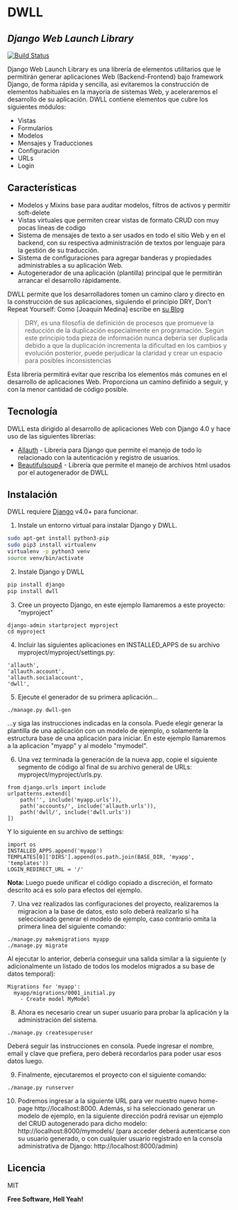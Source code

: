 # DWLL
## _Django Web Launch Library_

[![Build Status](https://travis-ci.org/joemccann/dillinger.svg?branch=master)](https://travis-ci.org/joemccann/dillinger)

Django Web Launch Library es una librería de elementos utilitarios que le permitirán generar aplicaciones Web (Backend-Frontend) bajo framework Django, de forma rápida y sencilla, asi evitaremos la construcción de elementos habituales en la mayoria de sistemas Web, y aceleraremos el desarrollo de su aplicación. DWLL contiene elementos que cubre los siguientes módulos:

- Vistas
- Formularios
- Modelos
- Mensajes y Traducciones
- Configuración
- URLs
- Login

## Características

- Modelos y Mixins base para auditar modelos, filtros de activos y permitir soft-delete
- Vistas virtuales que permiten crear vistas de formato CRUD con muy pocas lineas de codigo
- Sistema de mensajes de texto a ser usados en todo el sitio Web y en el backend, con su respectiva administración de textos por lenguaje para la gestión de su traducción.
- Sistema de configuraciones para agregar banderas y propiedades administrables a su aplicación Web.
- Autogenerador de una apĺicación (plantilla) principal que le permitirán arrancar el desarrollo rápidamente.

DWLL permite que los desarrolladores tomen un camino claro y directo en la construcción de sus aplicaciones, siguiendo el principio DRY, Don't Repeat Yourself:
Como [Joaquin Medina] escribe en [su Blog][df1]

> DRY, es una filosofía de definición de procesos que 
> promueve la reducción de la duplicación especialmente 
> en programación. Según este principio toda pieza de 
> información nunca debería ser duplicada debido a que 
> la duplicación incrementa la dificultad en los cambios 
> y evolución posterior, puede perjudicar la claridad 
> y crear un espacio para posibles inconsistencias

Esta librería permitirá evitar que rescriba los elementos más comunes en el desarrollo de aplicaciones Web. Proporciona un camino definido a seguir, y con la menor cantidad de código posible.

## Tecnología

DWLL esta dirigido al desarrollo de aplicaciones Web con Django 4.0 y hace uso de las siguientes librerías:

- [Allauth] - Librería para Django que permite el manejo de todo lo relacionado con la autenticación y registro de usuarios.
- [Beautifulsoup4] - Librería que permite el manejo de archivos html usados por el autogenerador de DWLL

## Instalación

DWLL requiere [Django](https://docs.djangoproject.com/en/4.0/releases/4.0/) v4.0+ para funcionar.

1. Instale un entorno virtual para instalar Django y DWLL.

```sh
sudo apt-get install python3-pip
sudo pip3 install virtualenv 
virtualenv -p python3 venv
source venv/bin/activate
```

2. Instale Django y DWLL

```sh
pip install django
pip install dwll
```

3. Cree un proyecto Django, en este ejemplo llamaremos a este proyecto: "myproject"

```
django-admin startproject myproject
cd myproject
```

4. Incluir las siguientes aplicaciones en INSTALLED_APPS de su archivo myproject/myproject/settings.py:

```
'allauth',
'allauth.account',
'allauth.socialaccount',
'dwll',
```

5. Ejecute el generador de su primera aplicación...

```
./manage.py dwll-gen
```

...y siga las instrucciones indicadas en la consola. Puede elegir generar la plantilla de una aplicación con un modelo de ejemplo, o solamente la estructura base de una aplicación para iniciar. En este ejemplo llamaremos a la aplicacion "myapp" y al modelo "mymodel".

6. Una vez terminada la generación de la nueva app, copie el siguiente segmento de código al final de su archivo general de URLs: myproject/myproject/urls.py. 

```
from django.urls import include
urlpatterns.extend([
    path('', include('myapp.urls')),
    path('accounts/', include('allauth.urls')),
    path('dwll/', include('dwll.urls'))
])
```

Y lo siguiente en su archivo de settings:

```
import os
INSTALLED_APPS.append('myapp')
TEMPLATES[0]['DIRS'].append(os.path.join(BASE_DIR, 'myapp', 'templates'))
LOGIN_REDIRECT_URL = '/'
```

**Nota:** Luego puede unificar el código copiado a discreción, el formato descrito acá es solo para efectos del ejemplo.

7. Una vez realizados las configuraciones del proyecto, realizaremos la migracion a la base de datos, esto solo deberá realizarlo si ha seleccionado generar el modelo de ejemplo, caso contrario omita la primera linea del siguiente comando:

```
./manage.py makemigrations myapp
./manage.py migrate
```

Al ejecutar lo anterior, deberia conseguir una salida similar a la siguiente (y adicionalmente un listado de todos los modelos migrados a su base de datos temporal):

```
Migrations for 'myapp':
  myapp/migrations/0001_initial.py
    - Create model MyModel
```

8. Ahora es necesario crear un super usuario para probar la aplicación y la administración del sistema.
```
./manage.py createsuperuser
```

Deberá seguir las instrucciones en consola. Puede ingresar el nombre, email y clave que prefiera, pero deberá recordarlos para poder usar esos datos luego.

9. Finalmente, ejecutaremos el proyecto con el siguiente comando:
```
./manage.py runserver
```

10. Podremos ingresar a la siguiente URL para ver nuestro nuevo home-page http://localhost:8000. Además, si ha seleccionado generar un modelo de ejemplo, en la siguiente dirección podrá revisar un ejemplo del CRUD autogenerado para dicho modelo: http://localhost:8000/mymodels/ (para acceder deberá autenticarse con su usuario generado, o con cualquier usuario registrado en la consola administrativa de Django: http://localhost:8000/admin)

## Licencia

MIT

**Free Software, Hell Yeah!**

[//]: # (These are reference links used in the body of this note and get stripped out when the markdown processor does its job. There is no need to format nicely because it shouldn't be seen. Thanks SO - http://stackoverflow.com/questions/4823468/store-comments-in-markdown-syntax)

   [Allauth]: <https://django-allauth.readthedocs.io/en/latest/overview.html>
   [Beautifulsoup4]: <https://pypi.org/project/beautifulsoup4/>
   [dwll]: <https://github.com/jimuisrael/dwll>
   [df1]: <http://joaquin.medina.name/web2008/documentos/informatica/documentacion/logica/OOP/Principios/2012_07_30_OopNoTeRepitas.html>
   